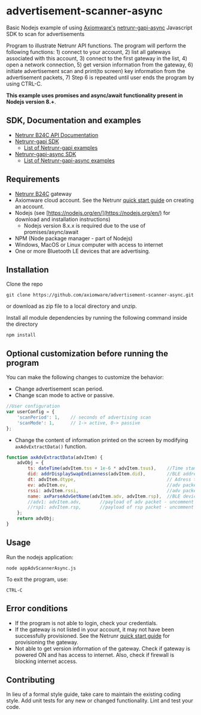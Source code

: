 # advertisement-scanner-async

Basic Nodejs example of using [Axiomware's](http://www.axiomware.com) [netrunr-gapi-async](http://www.axiomware.com/apidocs/index.html) Javascript SDK to scan for advertisements

Program to illustrate Netrunr API functions. The program will perform the following functions: 1) connect to your account, 2) list all gateways associated with this account, 3) connect to the first gateway in the list, 4) open a network connection, 5) get version information from the gateway, 6) initiate advertisement scan and print(to screen) key information from the advertisement packets, 7) Step 6 is repeated until user ends the program by using CTRL-C.


**This example uses promises and async/await functionality present in Nodejs version 8.+**.

## SDK, Documentation and examples
- [Netrunr B24C API Documentation](http://www.axiomware.com/apidocs/index.html)
- [Netrunr-gapi SDK](https://github.com/axiomware/netrunr-gapi-js)
  - [List of Netrunr-gapi examples](https://github.com/axiomware/list-of-examples-netrunr-gapi)
- [Netrunr-gapi-async SDK](https://github.com/axiomware/netrunr-gapi-async-js)
  - [List of Netrunr-gapi-async examples](https://github.com/axiomware/list-of-examples-netrunr-gapi-async)

## Requirements

- [Netrunr B24C](http://www.axiomware.com/netrunr-b24c-product.html) gateway
- Axiomware cloud account. See the Netrunr [quick start guide](http://www.axiomware.com/page-netrunr-b24c-qs-guide.html) on creating an account.
- Nodejs (see [https://nodejs.org/en/](https://nodejs.org/en/) for download and installation instructions)
  - Nodejs version 8.x.x is required due to the use of promises/async/await
- NPM (Node package manager - part of Nodejs)   
- Windows, MacOS or Linux computer with access to internet
- One or more Bluetooth LE devices that are advertising.

## Installation

Clone the repo

`git clone https://github.com/axiomware/advertisement-scanner-async.git`

or download as zip file to a local directory and unzip.

Install all module dependencies by running the following command inside the directory

  `npm install`

## Optional customization before running the program
You can make the following changes to customize the behavior:
- Change advertisement scan period.
- Change scan mode to active or passive.

```javascript
//User configuration
var userConfig = {           
    'scanPeriod': 1,    // seconds of advertising scan
    'scanMode': 1,      // 1-> active, 0-> passive
};
```
- Change the content of information printed on the screen by modifying `axAdvExtractData()` function.
```javascript
function axAdvExtractData(advItem) {
    advObj = {
        ts: dateTime(advItem.tss + 1e-6 * advItem.tsus),    //Time stamp
        did: addrDisplaySwapEndianness(advItem.did),        //BLE address
        dt: advItem.dtype,                                  // Adress type
        ev: advItem.ev,                                     //adv packet type
        rssi: advItem.rssi,                                 //adv packet RSSI in dBm
        name: axParseAdvGetName(advItem.adv, advItem.rsp),  //BLE device name
        //adv1: advItem.adv,       //payload of adv packet - uncomment to print on screen
        //rsp1: advItem.rsp,       //payload of rsp packet - uncomment to print on screen
    };
    return advObj;
}
```

## Usage

Run the nodejs application:

    node appAdvScannerAsync.js

To exit the program, use:

    CTRL-C  

## Error conditions

- If the program is not able to login, check your credentials.
- If the gateway is not listed in your account, it may not have been successfully provisioned. See the Netrunr [quick start guide](http://www.axiomware.com/page-netrunr-b24c-qs-guide.html) for provisioning the gateway.
- Not able to get version information of the gateway. Check if gateway is powered ON and has access to internet. Also, check if firewall is blocking internet access.

## Contributing

In lieu of a formal style guide, take care to maintain the existing coding style. Add unit tests for any new or changed functionality. Lint and test your code.
